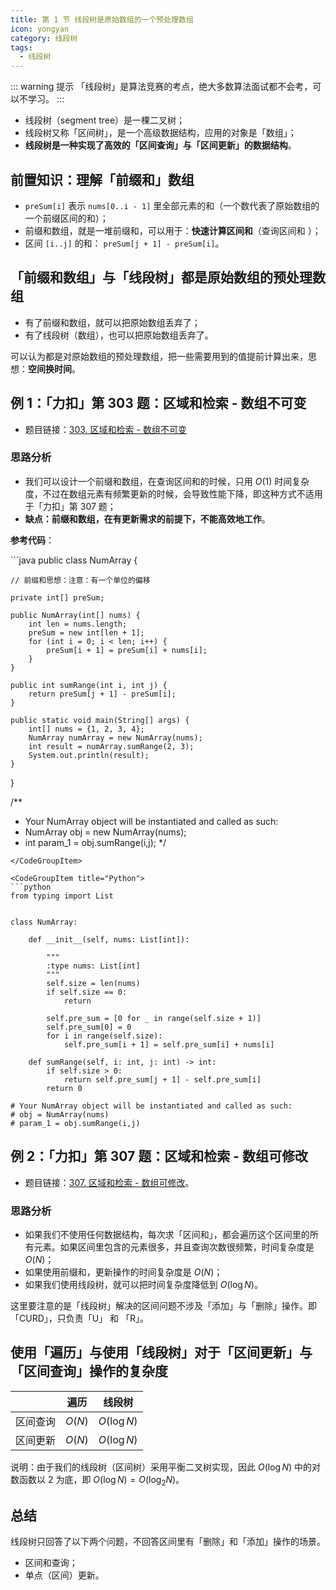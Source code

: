 ```yaml
---
title: 第 1 节 线段树是原始数组的一个预处理数组
icon: yongyan
category: 线段树
tags:
  - 线段树
---
```



::: warning 提示
「线段树」是算法竞赛的考点，绝大多数算法面试都不会考，可以不学习。
:::

+ 线段树（segment tree）是一棵二叉树；
+ 线段树又称「区间树」，是一个高级数据结构，应用的对象是「数组」；
+ **线段树是一种实现了高效的「区间查询」与「区间更新」的数据结构**。

## 前置知识：理解「前缀和」数组


+ `preSum[i]` 表示 `nums[0..i - 1]` 里全部元素的和（一个数代表了原始数组的一个前缀区间的和）；
+ 前缀和数组，就是一堆前缀和，可以用于：**快速计算区间和**（查询区间和 ）；
+ 区间 `[i..j]` 的和： `preSum[j + 1] - preSum[i]`。

## 「前缀和数组」与「线段树」都是原始数组的预处理数组

- 有了前缀和数组，就可以把原始数组丢弃了；
- 有了线段树（数组），也可以把原始数组丢弃了。


可以认为都是对原始数组的预处理数组，把一些需要用到的值提前计算出来，思想：**空间换时间**。


## 例 1：「力扣」第 303 题：区域和检索 - 数组不可变
- 题目链接：[303. 区域和检索 - 数组不可变](https://leetcode-cn.com/problems/range-sum-query-immutable/)

### 思路分析

+ 我们可以设计一个前缀和数组，在查询区间和的时候，只用 $O(1)$ 时间复杂度，不过在数组元素有频繁更新的时候，会导致性能下降，即这种方式不适用于「力扣」第 307 题；
+ **缺点：前缀和数组，在有更新需求的前提下，不能高效地工作**。

**参考代码**：


<CodeGroup>
<CodeGroupItem title="Java">
```java
public class NumArray {

    // 前缀和思想：注意：有一个单位的偏移

    private int[] preSum;

    public NumArray(int[] nums) {
        int len = nums.length;
        preSum = new int[len + 1];
        for (int i = 0; i < len; i++) {
            preSum[i + 1] = preSum[i] + nums[i];
        }
    }

    public int sumRange(int i, int j) {
        return preSum[j + 1] - preSum[i];
    }

    public static void main(String[] args) {
        int[] nums = {1, 2, 3, 4};
        NumArray numArray = new NumArray(nums);
        int result = numArray.sumRange(2, 3);
        System.out.println(result);
    }
}


/**
 * Your NumArray object will be instantiated and called as such:
 * NumArray obj = new NumArray(nums);
 * int param_1 = obj.sumRange(i,j);
 */
```
</CodeGroupItem>

<CodeGroupItem title="Python">
```python
from typing import List


class NumArray:

    def __init__(self, nums: List[int]):

        """
        :type nums: List[int]
        """
        self.size = len(nums)
        if self.size == 0:
            return

        self.pre_sum = [0 for _ in range(self.size + 1)]
        self.pre_sum[0] = 0
        for i in range(self.size):
            self.pre_sum[i + 1] = self.pre_sum[i] + nums[i]

    def sumRange(self, i: int, j: int) -> int:
        if self.size > 0:
            return self.pre_sum[j + 1] - self.pre_sum[i]
        return 0

# Your NumArray object will be instantiated and called as such:
# obj = NumArray(nums)
# param_1 = obj.sumRange(i,j)
```
</CodeGroupItem>
</CodeGroup>


## 例 2：「力扣」第 307 题：区域和检索 - 数组可修改

- 题目链接：[307. 区域和检索 - 数组可修改](https://leetcode-cn.com/problems/range-sum-query-mutable/)。

### 思路分析

- 如果我们不使用任何数据结构，每次求「区间和」，都会遍历这个区间里的所有元素。如果区间里包含的元素很多，并且查询次数很频繁，时间复杂度是 $O(N)$；
- 如果使用前缀和，更新操作的时间复杂度是 $O(N)$；
- 如果我们使用线段树，就可以把时间复杂度降低到 $O(\log N)$。


这里要注意的是「线段树」解决的区间问题不涉及「添加」与「删除」操作。即「CURD」，只负责「U」 和 「R」。


## 使用「遍历」与使用「线段树」对于「区间更新」与「区间查询」操作的复杂度



|  | 遍历 | 线段树 |
| --- | --- | --- |
| 区间查询 | $O(N)$ | $O(\log N)$ |
| 区间更新 | $O(N)$ | $O(\log N)$ |



说明：由于我们的线段树（区间树）采用平衡二叉树实现，因此 $O(\log N)$ 中的对数函数以 2 为底，即 $O(\log N) = O(\log_2 N)$。

## 总结

线段树只回答了以下两个问题，不回答区间里有「删除」和「添加」操作的场景。

- 区间和查询；
- 单点（区间）更新。